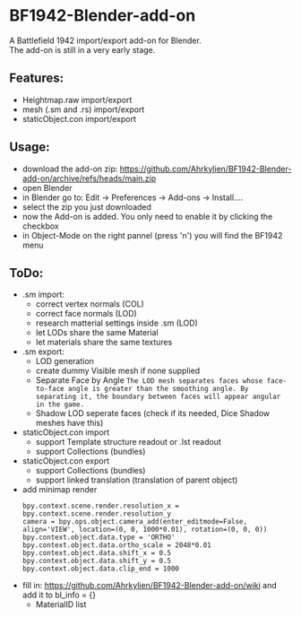 # BF1942-Blender-add-on
A Battlefield 1942 import/export add-on for Blender.\
The add-on is still in a very early stage.
## Features:
- Heightmap.raw import/export
- mesh (.sm and .rs) import/export
- staticObject.con import/export
## Usage:
- download the add-on zip: https://github.com/Ahrkylien/BF1942-Blender-add-on/archive/refs/heads/main.zip
- open Blender
- in Blender go to: Edit -> Preferences -> Add-ons -> Install....
- select the zip you just downloaded
- now the Add-on is added. You only need to enable it by clicking the checkbox
- in Object-Mode on the right pannel (press 'n') you will find the BF1942 menu
## ToDo:
- .sm import:
	- correct vertex normals (COL)
	- correct face normals (LOD)
	- research matterial settings inside .sm (LOD)
	- let LODs share the same Material
	- let materials share the same textures
- .sm export:
	- LOD generation
	- create dummy Visible mesh if none supplied
	- Separate Face by Angle
		``
		The LOD mesh separates faces whose face-to-face angle is greater than the smoothing angle.
		By separating it, the boundary between faces will appear angular in the game.
		``
	- Shadow LOD seperate faces (check if its needed, Dice Shadow meshes have this)
- staticObject.con import
	- support Template structure readout or .lst readout
	- support Collections (bundles)
- staticObject.con export
	- support Collections (bundles)
	- support linked translation (translation of parent object)
- add minimap render
	```
	bpy.context.scene.render.resolution_x = bpy.context.scene.render.resolution_y
	camera = bpy.ops.object.camera_add(enter_editmode=False, align='VIEW', location=(0, 0, 1000*0.01), rotation=(0, 0, 0))
	bpy.context.object.data.type = 'ORTHO'
	bpy.context.object.data.ortho_scale = 2048*0.01
	bpy.context.object.data.shift_x = 0.5
	bpy.context.object.data.shift_y = 0.5
	bpy.context.object.data.clip_end = 1000
	```
- fill in: https://github.com/Ahrkylien/BF1942-Blender-add-on/wiki
  and add it to bl_info = {}
	- MaterialID list
